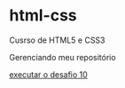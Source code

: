 # html-css
 Cusrso de HTML5 e CSS3

Gerenciando meu repositório

<a href="https://lgigoski.github.io/html-css/desafios/desafio10%20b/index.html">executar o desafio 10</a>